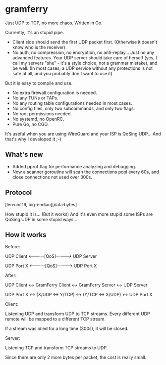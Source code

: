 <!--
 * @Author: FunctionSir
 * @License: AGPLv3
 * @Date: 2025-09-02 12:56:50
 * @LastEditTime: 2025-09-06 11:31:00
 * @LastEditors: FunctionSir
 * @Description: -
 * @FilePath: /gramferry/README.md
-->

# gramferry

Just UDP to TCP, no more chaos. Written in Go.

Currently, it's an stupid pipe.

- Client side should send the first UDP packet first. (Otherwise it doesn't know who is the receiver)
- No auth, no compression, no encryption, no anti-replay... Just no any advanced features. Your UDP server should take care of herself (yes, I call my servers "she" - it's a style choice, not a grammar mistake), and be well. (In most cases, a UDP service without any protections is not safe at all, and you probably don't want to use it)

But it is easy to compile and use.

- No extra firewall configuration is needed.
- No any TUNs or TAPs.
- No any routing table configurations needed in most cases.
- No config files, only two subcommands, and only two flags.
- No root permissions needed.
- No systemd, no OpenRC.
- Pure Go, no CGO.

It's useful when you are using WireGuard and your ISP is QoSing UDP... And that's why I developed it ;-)

## What's new

- Added pprof flag for performance analyzing and debugging.
- Now a scanner goroutine will scan the connections pool every 60s, and close connections not used over 300s.

## Protocol

\[len:uint16, big-endian\]\[data:bytes\]

How stupid it is... (But it works) And it's even more stupid some ISPs are QoSing UDP in some stupid ways...

## How it works

Before:

UDP Client <-----\[QoS\]-----> UDP Server

UDP Port X <-----\[QoS\]-----> UDP Port X

After:

UDP Client <->  GramFerry Client  <-> GramFerry Server <-> UDP Server

UDP Port X <->  (X/UDP <-> Y/TCP) <-> (Y/TCP <-> X/UDP) <-> UDP Port X

Client:

Listening UDP and transform UDP to TCP streams. Every different UDP remote will be mapped to a different TCP stream.

If a stream was idled for a long time (300s), it will be closed.

Server:

Listening TCP and transform TCP streams to UDP.

Since there are only 2 more bytes per packet, the cost is really small.
